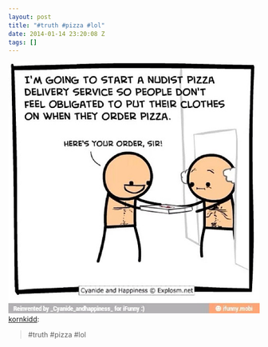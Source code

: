 ```yaml
---
layout: post
title: "#truth #pizza #lol"
date: 2014-01-14 23:20:08 Z
tags: []
---
```

![](/media/2014/01/73349344730.jpg)
[kornkidd](http://kornkidd.tumblr.com/post/73346011998/truth-pizza-lol):

> #truth #pizza #lol
